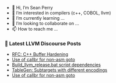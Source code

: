 - 👋 Hi, I’m Sean Perry
- 👀 I’m interested in compilers (c++, COBOL, llvm)
- 🌱 I’m currently learning ...
- 💞️ I’m looking to collaborate on ...
- 📫 How to reach me ...

<!---
s66perry/s66perry is a ✨ special ✨ repository because its `README.md` (this file) appears on your GitHub profile.
You can click the Preview link to take a look at your changes.
--->
### 📕 Latest LLVM Discourse Posts

<!-- DISCOURSE-LLVM:START -->
- [RFC: C++ Buffer Hardening](https://discourse.llvm.org/t/rfc-c-buffer-hardening/65734?page=2#post_31)
- [Use of callbr for non-asm goto](https://discourse.llvm.org/t/use-of-callbr-for-non-asm-goto/65777#post_3)
- [Build_llvm_release.bat script dependencies](https://discourse.llvm.org/t/build-llvm-release-bat-script-dependencies/65657?page=2#post_22)
- [TableGen: Subtargets with different encodings](https://discourse.llvm.org/t/tablegen-subtargets-with-different-encodings/65776#post_2)
- [Use of callbr for non-asm goto](https://discourse.llvm.org/t/use-of-callbr-for-non-asm-goto/65777#post_2)
<!-- DISCOURSE-LLVM:END -->
